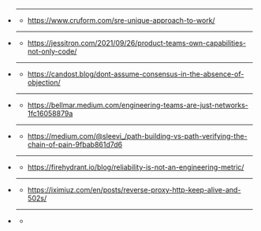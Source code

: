 - ****
  - https://www.cruform.com/sre-unique-approach-to-work/
- ****
  - https://jessitron.com/2021/09/26/product-teams-own-capabilities-not-only-code/
- ****
  - https://candost.blog/dont-assume-consensus-in-the-absence-of-objection/
- ****
  - https://bellmar.medium.com/engineering-teams-are-just-networks-1fc16058879a
- ****
  - https://medium.com/@sleevi_/path-building-vs-path-verifying-the-chain-of-pain-9fbab861d7d6
- ****
  - https://firehydrant.io/blog/reliability-is-not-an-engineering-metric/
- ****
  - https://iximiuz.com/en/posts/reverse-proxy-http-keep-alive-and-502s/
- ****
  - 